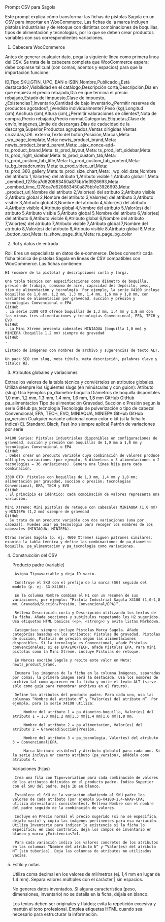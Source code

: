 Prompt CSV para Sagola

Este prompt explica cómo transformar las fichas de pistolas Sagola en un CSV para importar en WooCommerce. Las fichas de la marca incluyen pistolas industriales y de retoque con distintas combinaciones de boquillas, tipos de alimentación y tecnologías, por lo que se deben crear productos variables con sus correspondientes variaciones.
1. Cabecera WooCommerce

Antes de generar cualquier dato, pega la siguiente línea como primera línea del CSV. Se trata de la cabecera completa que WooCommerce espera; debe copiarse tal cual (con comas, acentos y espacios) para que la importación funcione.

ID,Tipo,SKU,GTIN, UPC, EAN o ISBN,Nombre,Publicado,¿Está destacado?,Visibilidad en el catálogo,Descripción corta,Descripción,Día en que empieza el precio rebajado,Día en que termina el precio rebajado,Estado del impuesto,Clase de impuesto,¿Existencias?,Inventario,Cantidad de bajo inventario,¿Permitir reservas de productos agotados?,¿Vendido individualmente?,Peso (kg),Longitud (cm),Anchura (cm),Altura (cm),¿Permitir valoraciones de clientes?,Nota de compra,Precio rebajado,Precio normal,Categorías,Etiquetas,Clase de envío,Imágenes,Límite de descargas,Días de caducidad de la descarga,Superior,Productos agrupados,Ventas dirigidas,Ventas cruzadas,URL externa,Texto del botón,Posición,Marcas,Meta: _wp_page_template,Meta: newts_product_brand,Meta: newts_product_brand_parent,Meta: _ajax_nonce-add-ts_product_brand,Meta: ts_prod_layout,Meta: ts_prod_left_sidebar,Meta: ts_prod_right_sidebar,Meta: ts_prod_custom_tab,Meta: ts_prod_custom_tab_title,Meta: ts_prod_custom_tab_content,Meta: ts_bg_breadcrumbs,Meta: ts_prod_video_url,Meta: ts_prod_360_gallery,Meta: ts_prod_size_chart,Meta: _wp_old_date,Nombre del atributo 1,Valor(es) del atributo 1,Atributo visible 1,Atributo global 1,Meta: _oembed_f278ca7d620883450a875bb1e3926693,Meta: _oembed_time_f278ca7d620883450a875bb1e3926693,Meta: _product_url,Nombre del atributo 2,Valor(es) del atributo 2,Atributo visible 2,Atributo global 2,Nombre del atributo 3,Valor(es) del atributo 3,Atributo visible 3,Atributo global 3,Nombre del atributo 4,Valor(es) del atributo 4,Atributo visible 4,Atributo global 4,Nombre del atributo 5,Valor(es) del atributo 5,Atributo visible 5,Atributo global 5,Nombre del atributo 6,Valor(es) del atributo 6,Atributo visible 6,Atributo global 6,Nombre del atributo 7,Valor(es) del atributo 7,Atributo visible 7,Atributo global 7,Nombre del atributo 8,Valor(es) del atributo 8,Atributo visible 8,Atributo global 8,Meta: _button_text,Meta: ts_show_page_title,Meta: rs_page_bg_color

2. Rol y datos de entrada

Rol: Eres un especialista en datos de e‑commerce. Debes convertir cada ficha técnica de pistolas Sagola en líneas de CSV compatibles con WooCommerce. Las fichas contienen:

    H1 (nombre de la pistola) y descripciones corta y larga.

    Una tabla técnica con especificaciones como diámetro de boquilla, presión de trabajo, consumo de aire, capacidad del depósito, peso, tipo de alimentación y tecnología. Por ejemplo, la serie X4100 incluye boquillas de 1,0 mm, 1,2 mm, 1,3 mm, 1,4 mm, 1,6 mm y 1,8 mm, con variantes de alimentación por gravedad, succión y presión y tecnologías Convencional o EPA
    GitHub
    . La serie 3300 GTO ofrece boquillas de 1,3 mm, 1,4 mm y 1,8 mm con las mismas tres alimentaciones y tecnologías Convencional, EPA, TECH y EVO
    GitHub
    . La Mini Xtreme presenta cabezales MINIAQUA (boquilla 1,0 mm) y MINIEPA (boquilla 1,2 mm) siempre de gravedad
    GitHub
    .

    Listado de imágenes con nombres de archivo y sugerencias de texto ALT.

    Un pack SEO con slug, meta título, meta descripción, palabras clave y títulos H2.

3. Atributos globales y variaciones

Extrae los valores de la tabla técnica y conviértelos en atributos globales. Utiliza siempre los siguientes slugs (en minúsculas y con guion):
Atributo (slug)	Uso	Ejemplos
pa_diametro-boquilla	Diámetros de boquilla disponibles	1,0 mm, 1,2 mm, 1,3 mm, 1,4 mm, 1,6 mm, 1,8 mm
GitHub
GitHub
pa_alimentacion	Tipo de alimentación	Gravedad, Succión o Presión según la serie
GitHub
pa_tecnologia	Tecnología de pulverización o tipo de cabezal	Convencional, EPA, TECH, EVO, MINIAQUA, MINIEPA
GitHub
GitHub
pa_version	Cualquier variante adicional como color o kit (si la ficha lo indica)	Ej. Standard, Black, Fast (no siempre aplica)
Patrón de variaciones por serie

    X4100 Series: Pistolas industriales disponibles en configuraciones de gravedad, succión y presión con boquillas de 1,0 mm a 1,8 mm y tecnologías Convencional o EPA
    GitHub
    . Debes crear un producto variable cuya combinación de valores produce múltiples variaciones (por ejemplo, 6 diámetros × 3 alimentaciones × 2 tecnologías = 36 variaciones). Genera una línea hija para cada combinación.

    3300 GTO: Pistolas con boquillas de 1,3 mm, 1,4 mm y 1,8 mm; alimentación por gravedad, succión o presión; tecnologías Convencional, EPA, TECH y EVO
    GitHub
    . El principio es idéntico: cada combinación de valores representa una variación.

    Mini Xtreme: Mini pistolas de retoque con cabezales MINIAQUA (1,0 mm) y MINIEPA (1,2 mm) siempre de gravedad
    GitHub
    . Se trata de un producto variable con dos variaciones (una por cabezal). Puedes usar pa_tecnologia para recoger los nombres de los cabezales (MINIAQUA, MINIEPA).

    Otras series Sagola (p. ej. 4600 Xtreme) siguen patrones similares: examina la tabla técnica y define las combinaciones de pa_diametro-boquilla, pa_alimentacion y pa_tecnologia como variaciones.

4. Construcción del CSV

    Producto padre (variable)

        Asigna Tipo=variable y deja ID vacío.

        Construye el SKU con el prefijo de la marca (SG) seguido del modelo (p. ej. SG-X4100).

        En la columna Nombre combina el H1 con un resumen de sus variaciones, por ejemplo: “Pistola Industrial Sagola X4100 (1,0–1,8 mm, Gravedad/Succión/Presión, Convencional/EPA)”.

        Rellena Descripción corta y Descripción utilizando los textos de la ficha. Añade secciones y subtítulos respetando los H2 sugeridos. Usa etiquetas HTML básicas (<p>, <strong>) y evita listas Markdown.

        Categorías: siempre incluye Pistolas Marca Sagola. Añade categorías basadas en los atributos: Pistolas de gravedad, Pistolas de succión, Pistolas de presión según las alimentaciones disponibles. Si la tecnología es Convencional, añade Pistolas convencionales; si es EPA/EVO/TECH, añade Pistolas EPA. Para mini pistolas como la Mini Xtreme, incluye Pistolas de retoque.

        En Marcas escribe Sagola y repite este valor en Meta: newts_product_brand.

        Enumera las imágenes de la ficha en la columna Imágenes, separadas por comas; la primera imagen será la destacada. Usa los nombres de archivo tal como aparecen en la ficha y omite el texto ALT (sirve sólo como guía para renombrar archivos en el futuro).

        Define los atributos del producto padre. Para cada uno, usa las columnas “Nombre del atributo N” y “Valor(es) del atributo N”. Por ejemplo, para la serie X4100 utiliza:

            Nombre del atributo 1 = pa_diametro-boquilla, Valor(es) del atributo 1 = 1,0 mm|1,2 mm|1,3 mm|1,4 mm|1,6 mm|1,8 mm.

            Nombre del atributo 2 = pa_alimentacion, Valor(es) del atributo 2 = Gravedad|Succión|Presión.

            Nombre del atributo 3 = pa_tecnologia, Valor(es) del atributo 3 = Convencional|EPA.

            Marca Atributo visible=1 y Atributo global=1 para cada uno. Si la serie incluye un cuarto atributo (pa_version), añádelo como atributo 4.

    Variaciones (hijas)

        Crea una fila con Tipo=variation para cada combinación de valores de los atributos definidos en el producto padre. Indica Superior con el SKU del padre. Deja ID en blanco.

        Establece el SKU de la variación añadiendo al SKU padre los valores de cada atributo (por ejemplo SG-X4100-1.4-GRAV-CPA; utiliza abreviaturas consistentes). Rellena Nombre con el nombre del padre seguido de la combinación de valores.

        Incluye en Precio normal el precio sugerido (si no se especifica, déjalo vacío) y copia las imágenes pertinentes para esa variación. Utiliza Inventario para indicar la existencia si la ficha lo especifica; en caso contrario, deja los campos de inventario en blanco y marca ¿Existencias?=1.

        Para cada variación indica los valores concretos de los atributos en las columnas “Nombre del atributo N” y “Valor(es) del atributo N” (sin tuberías). Deja las columnas de atributos no utilizados vacías.

5. Estilo y notas

    Utiliza coma decimal en los valores de milímetros (ej. 1,4 mm en lugar de 1.4 mm). Separa valores múltiples con el carácter | sin espacios.

    No generes datos inventados. Si alguna característica (peso, dimensiones, inventario) no se detalla en la ficha, déjala en blanco.

    Los textos deben ser originales y fluidos; evita la repetición excesiva y mantén el tono profesional. Emplea etiquetas HTML cuando sea necesario para estructurar la información.
